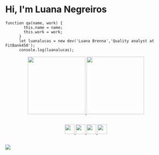 # Hi, I'm Luana Negreiros 

```
function qa(name, work) {
        this.name = name;
        this.work = work;
      }
      let luanalucas = new dev('Luana Brenna','Quality analyst at FitBank450');
      console.log(luanalucas);
```
<div align="center">
 <a href="https://github.com/luanalucas">
 <img height="180em" src="https://github-readme-stats.vercel.app/api?    username=luanalucas&show_icons=true&theme=dracula&include_all_commits=true&count_private=true"/>
 <img height="180em" src="https://github-readme-stats.vercel.app/api/top-langs/?username=luanalucas&layout=compact&langs_count=7&theme=dracula"/>
</div>
  
  ##
<div align="center">        
        <img height="30em" src="https://cdn.jsdelivr.net/gh/devicons/devicon/icons/c/c-original.svg" />
        <img height="30em" src="https://cdn.jsdelivr.net/gh/devicons/devicon/icons/cplusplus/cplusplus-original.svg" />
        <img height="30em" src="https://cdn.jsdelivr.net/gh/devicons/devicon/icons/csharp/csharp-original.svg" />
        <img height="30em" src="https://cdn.jsdelivr.net/gh/devicons/devicon/icons/python/python-original.svg" />                   
</div>   
        
  ##
        
<div> 
        <a href="https://www.linkedin.com/in/luana-brenna-1b45b4204/" target="_blank"><img src="https://img.shields.io/badge/-LinkedIn-%230077B5?style=for-                        thebadge&logo=linkedin&logoColor=white" target="_blank"></a> 
</div>

 
